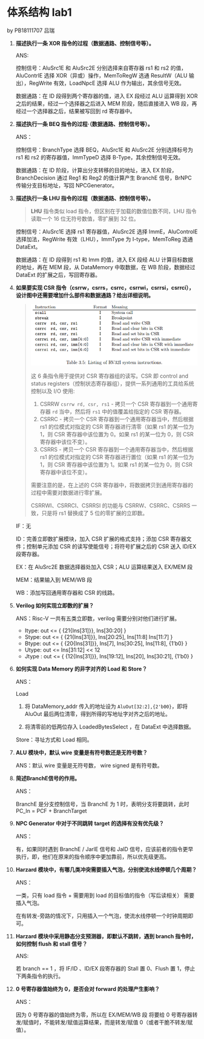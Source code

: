 # 体系结构 lab1

by PB18111707 吕瑞

1. **描述执行一条 XOR 指令的过程（数据通路、控制信号等）。**

    ANS:

    控制信号：AluSrc1E 和 AluSrc2E 分别选择来自寄存器 rs1 和 rs2 的值，AluContrlE 选择 XOR（异或）操作，MemToRegW 选通 ResultW（ALU 输出），RegWrite 有效，LoadNpcE 选择 ALU 作为输出，其余信号无效。

    数据通路：在 ID 段得到两个寄存器的值，进入 EX 段经过 ALU 运算得到 XOR 之后的结果，经过一个选择器之后进入 MEM 阶段，随后直接进入 WB 段，再经过一个选择器之后，结果被写回到 rd 寄存器中。

    

2. **描述执行一条 BEQ 指令的过程·（数据通路、控制信号等）。**

    ANS：

    控制信号：BranchType 选择 BEQ，AluSrc1E 和 AluSrc2E 分别选择标号为 rs1 和 rs2 的寄存器值，ImmTypeD 选择 B-Type，其余控制信号无效。

    数据通路：在 ID 阶段，计算出分支转移的目的地址，进入 EX 阶段，BranchDecision 通过 Reg1 和 Reg2 的值计算产生 BranchE 信号，BrNPC 传输分支目标地址，写回 NPCGenerator。

    

3. **描述执行一条 LHU 指令的过程（数据通路、控制信号等）。**

    > **LHU** 指令类似 load 指令，但区别在于加载的数值位数不同，LHU 指令读取一个 16 位无符号数值，零扩展到 32 位。

    控制信号：AluSrc1E 选择 rs1 寄存器值，AluSrc2E 选择 ImmE，AluControlE 选择加法，RegWrite 有效（LHU），ImmType 为 I-type，MemToReg 选通 DataExt。

    数据通路：在 ID 段得到 rs1 和 Imm 的值，进入 EX 段经 ALU 计算目标数据的地址，再在 MEM 段，从 DataMemory 中取数据，在 WB 阶段，数据经过 DataExt 的扩展之后，写回寄存器。

    

4. **如果要实现 CSR 指令（csrrw，csrrs，csrrc，csrrwi，csrrsi，csrrci），设计图中还需要增加什么部件和数据通路？给出详细说明。**

    > ![RV32I-system-instructions](imgs/RV32I-system-instructions.png)
    >
    > 这 6 条指令用于提供对 CSR 寄存器组的读写。CSR 即 control and status registers（控制状态寄存器组），提供一系列通用的工具给系统控制以及 I/O 使用:
    >
    > 1. CSRRW `csrrw rd, csr, rs1` - 拷贝一个 CSR 寄存器到一个通用寄存器 `rd` 当中，然后将 `rs1` 中的值覆盖给指定的 CSR 寄存器。
    > 2. CSRRC - 拷贝一个 CSR 寄存器到一个通用寄存器当中，然后根据 rs1 的位模式对指定的 CSR 寄存器进行清零（如果 rs1 的某一位为1，则 CSR 寄存器中该位置为 0。如果 rs1 的某一位为 0，则 CSR 寄存器中该位不变）。
    > 3. CSRRS - 拷贝一个 CSR 寄存器到一个通用寄存器当中，然后根据 rs1 的位模式对指定的 CSR 寄存器进行置位（如果 rs1 的某一位为 1，则 CSR 寄存器中该位置为 1。如果 rs1 的某一位为 0，则 CSR 寄存器中该位不变）。
    >
    > 需要注意的是，在上述的 CSR 寄存器中，将数据拷贝到通用寄存器的过程中需要对数据进行零扩展。
    >
    > CSRRWI、CSRRCI、CSRRSI 的功能与 CSRRW、CSRRC、CSRRS 一致，只是将 rs1 替换成了 5 位的零扩展的立即数。

    IF：无

    ID：完善立即数扩展模块，加入 CSR 扩展的格式支持；添加 CSR 寄存器文件；控制单元添加 CSR 的读写使能信号；将符号扩展之后的 CSR 送入 ID/EX 段寄存器。

    EX：在 AluSrc2E 数据选择器处加入 CSR；ALU 运算结果送入 EX/MEM 段

    MEM：结果输入到 MEM/WB 段

    WB：添加写回通用寄存器和 CSR 的线路。

    

5. **Verilog 如何实现立即数的扩展？**

    ANS：Risc-V 一共有五类立即数，verilog 需要分别对他们进行扩展。

    - Itype: out <= { {21{Ins[31]}}, Ins[30:20] }
    - Stype: out <= { {21{Ins[31]}}, Ins[20:25], Ins[11:8] Ins[11:7] }
    - Btype: out <= { {20{Ins[31]}}, Ins[7], Ins[30:25], Ins[11:8], {1’b0} }
    - Utype: out <= Ins[31:12] << 12
    - Jtype : out <= { {12{Ins[31]}}, Ins[19:12], Ins[20], Ins[30:21], {1’b0} }

    

6. **如何实现 Data Memory 的非字对齐的 Load 和 Store？**

    ANS：

    Load

    1. 将 DataMemory_addr 传入的地址设为 `AluOut[32:2],{2'b00}`，即将 AluOut 最后两位清零，得到所得的写地址字对齐之后的地址。

    2. 将清零前的低两位存入 LoadedBytesSelect ，在 DataExt 中选择数据。

    Store：寻址方式和 Load 相同。

    

7. **ALU 模块中，默认 wire 变量是有符号数还是无符号数？**

    ANS：默认 wire 变量是无符号数， wire signed 是有符号数。

    

8. **简述BranchE信号的作用。**

    ANS：

    BranchE 是分支控制信号，当 BranchE 为 1 时，表明分支将要跳转，此时 PC_In = PCF + BranchTarget

    

9. **NPC Generator 中对于不同跳转 target 的选择有没有优先级？**

    ANS：

    有，如果同时遇到 BranchE / JarlE 信号和 JalD 信号，应该前者的指令更早执行，即，他们在原来的指令顺序中更加靠前，所以优先级更高。

    

10. **Harzard 模块中，有哪几类冲突需要插入气泡，分别使流水线停顿几个周期？**

    ANS：

    一类，只有 load 指令 + 需要用到 load 的目标值的指令（写后读相关） 需要插入气泡。

    在有转发-旁路的情况下，只用插入一个气泡，使流水线停顿一个时钟周期即可。

     

11. **Harzard 模块中采用静态分支预测器，即默认不跳转，遇到 branch 指令时，如何控制 flush 和 stall 信号？**

    ANS:

    若 branch == 1 ，将 IF/ID 、ID/EX 段寄存器的 Stall 置 0、Flush 置 1，停止下两条指令的执行。

    

12. **0 号寄存器值始终为 0，是否会对 forward 的处理产生影响？**

    ANS：

    因为 0 号寄存器的值始终为零，所以在 EX/MEM/WB 段 将要给 0 号寄存器转发/赋值时，不能转发/赋值运算结果，而是转发/赋值 0（或者干脆不转发/赋值）。